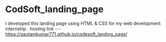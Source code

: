 # CodSoft_landing_page
I developed this landing page using HTML &amp; CSS  for my web development internship . 
 hosting link ---  https://gautamkumar771.github.io/codesoft_landing_page/

